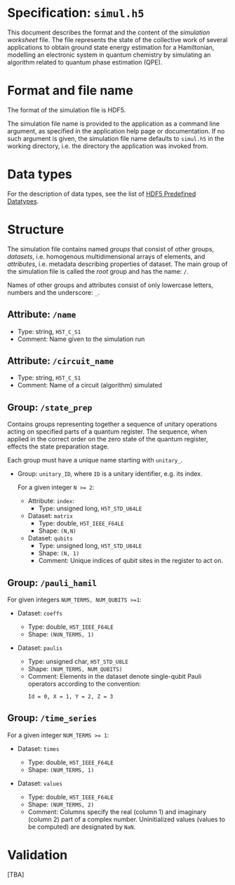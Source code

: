 # Specification: `simul.h5`

This document describes the format and the content of the _simulation
worksheet_ file. The file represents the state of the collective work of several
applications to obtain ground state energy estimation for a Hamiltonian,
modelling an electronic system in quantum chemistry by simulating
an algorithm related to quantum phase estimation (QPE).

# Format and file name

The format of the simulation file is HDF5.

The simulation file name is provided to the application as a command line
argument, as specified in the application help page or
documentation. If no such argument is given, the simulation file name
defaults to `simul.h5` in the working directory, i.e. the directory the
application was invoked from.

# Data types

For the description of data types, see the list
of [HDF5 Predefined Datatypes][hdf5-data-types].

# Structure

The simulation file contains named *groups* that consist of other
groups, *datasets*, i.e. homogenous multidimensional arrays of elements, and
*attributes*, i.e. metadata describing properties of dataset. The main group
of the simulation file is called the *root* group and has the name: `/`.

Names of other groups and attributes consist of only lowercase letters, numbers
and the underscore: `_`.

## Attribute: `/name`

- Type: string, `H5T_C_S1`
- Comment: Name given to the simulation run

## Attribute: `/circuit_name`

- Type: string, `H5T_C_S1`
- Comment: Name of a circuit (algorithm) simulated

## Group: `/state_prep`

Contains groups representing together a sequence of unitary
operations acting on specified parts of a quantum register. The sequence, when
applied in the correct order on the zero state of the quantum register, effects
the state preparation stage.

Each group must have a unique name starting with `unitary_`.

- Group: `unitary_ID`, where `ID` is a unitary identifier, e.g. its index.

  For a given integer `N >= 2`:

    - Attribute: `index`:
        - Type: unsigned long, `H5T_STD_U64LE`
    - Dataset: `matrix`
        - Type: double, `H5T_IEEE_F64LE`
        - Shape: `(N,N)`
    - Dataset: `qubits`
        - Type: unsigned long, `H5T_STD_U64LE`
        - Shape: `(N, 1)`
        - Comment: Unique indices of qubit sites in the register to act on.

## Group: `/pauli_hamil`

For given integers `NUM_TERMS, NUM_QUBITS >=1`:

- Dataset: `coeffs`
    - Type: double, `H5T_IEEE_F64LE`
    - Shape: `(NUN_TERMS, 1)`


- Dataset: `paulis`
    - Type: unsigned char, `H5T_STD_U8LE`
    - Shape: `(NUM_TERMS, NUM_QUBITS)`
    - Comment: Elements in the dataset denote single-qubit Pauli operators
      according to the convention:
      ```text
      Id = 0, X = 1, Y = 2, Z = 3
      ```

## Group: `/time_series`

For a given integer `NUM_TERMS >= 1`:

- Dataset: `times`
    - Type: double, `H5T_IEEE_F64LE`
    - Shape: `(NUM_TERMS, 1)`


- Dataset: `values`
    - Type: double, `H5T_IEEE_F64LE`
    - Shape: `(NUM_TERMS, 2)`
    - Comment: Columns specify the real (column 1) and imaginary (column 2)
      part of a complex number. Uninitialized values (values to be computed)
      are designated by `NaN`.

# Validation

[TBA]

[hdf5-data-types]: https://docs.hdfgroup.org/hdf5/v1_14/predefined_datatypes_tables.html